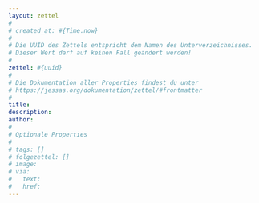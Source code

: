 ```yaml
---
layout: zettel
#
# created_at: #{Time.now}
#
# Die UUID des Zettels entspricht dem Namen des Unterverzeichnisses.
# Dieser Wert darf auf keinen Fall geändert werden!
#
zettel: #{uuid}
#
# Die Dokumentation aller Properties findest du unter
# https://jessas.org/dokumentation/zettel/#frontmatter
#
title: 
description: 
author:
#
# Optionale Properties
#
# tags: []
# folgezettel: []
# image:
# via:
#   text:
#   href:
---
```

